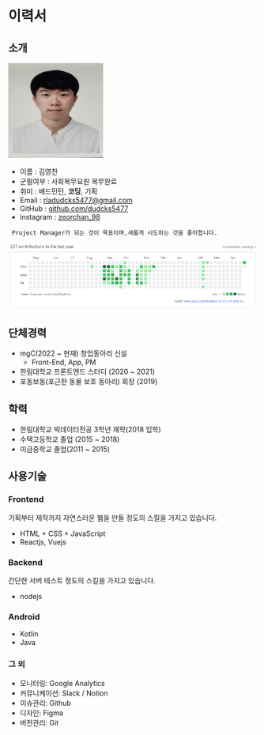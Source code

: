 # 이력서
## 소개
<img src="./images/profile.jpg" width="192px" height="192px"/>

* 이름 : 김영찬
* 군필여부 : 사회복무요원 복무완료
* 취미 : 배드민턴, **코딩**, 기획
* Email : rladudcks5477@gmail.com
* GitHub : [github.com/dudcks5477](github.com/dudcks5477)
* instagram : [zeorchan_98](instagram.com/zerochan_98/)

```
 Project Manager가 되는 것이 목표이며,새롭게 시도하는 것을 좋아합니다.
```
![commit](./images/commitGithub.PNG)

## 단체경력
- mgC(2022 ~ 현재) 창업동아리 신설
  - Front-End, App, PM
- 한림대학교 프론트엔드 스터디 (2020 ~ 2021)
- 포동보동(포근한 동물 보호 동아리) 회장 (2019)

## 학력
* 한림대학교 빅데이터전공 3학년 재학(2018 입학)
* 수택고등학교 졸업 (2015 ~ 2018)
* 미금중학교 졸업(2011 ~ 2015)

## 사용기술
### Frontend
기획부터 제작까지 자연스러운 웹을 만들 정도의 스킬을 가지고 있습니다.
* HTML + CSS + JavaScript
* Reactjs, Vuejs

### Backend
간단한 서버 테스트 정도의 스킬을 가지고 있습니다.
* nodejs

### Android
* Kotlin
* Java

### 그 외
- 모니터링: Google Analytics
- 커뮤니케이션: Slack / Notion
- 이슈관리: Github
- 디자인: Figma
- 버전관리: Git

